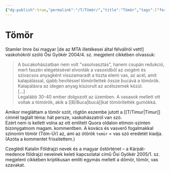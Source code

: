 ```yaml
---
{"dg-publish":true,"permalink":"/T/Tömör/","title":"Tömör","tags":["formatted🟢"],"created":"2023-10-20T01:52","updated":"2023-10-20T01:52"}
---
```



# Tömör

Stamler Imre ősi magyar \[de az MTA illetékesei által félvállról vett!\] vaskohókról szóló Ősi Gyökér 2004/4. sz. megjelent cikkében olvassuk:  
> A bucakohászatban nem volt "vasolvasztás", hanem csupán redukció, mert faszén elégetésével elvonták a vasoxidból az oxigént és szivacsos anyagként visszamaradt a tiszta elemi vas, az acél, amit kalapálással, újabb hevítéssel tömörítettek össze bucává a tömörök. Kalapálásra az idegen anyag kiszorult az acélszemek közül.  
> \[...\]  
> Legalább 30-40 ember dolgozott az üzemben. A vasasok mellett ott voltak a tömörök, akik a [[B/Buca\|bucá]]kat tömörítették gumókká.  

Amikor megláttam a tömör szót, rögtön eszembe jutott a [[T/Timur\|Timur]] címnél taglalt téma: hát persze, vaskohászatról van szó.  
Ezért nem is kellett volna az ott említett Quora oldalon etimon-szinten bizonygatnom magam. kommentben. A kovács és vasverő fogalmakkal szinonim tömör (Töm-Úr) az, ami az ótörök `temür` = vas szó eredetét kiadja. (Azóta a kommentet frissítettem.)  

Czeglédi Katalin Földrajzi nevek és a magyar őstörténet – a Kárpát-medence földrajzi neveinek keleti kapcsolatai című Ősi Gyökér 2005/1. sz. megjelent cikkében kriptikusan említi egymás mellett a dömör, tömör, vas szavakat.   